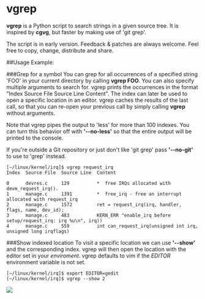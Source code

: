 # vgrep

**vgrep** is a Python script to search strings in a given source tree.  It is
inspired by **cgvg**, but faster by making use of 'git grep'.

The script is in early version.  Feedback & patches are always welcome.  Feel
free to copy, change, distribute and share.

##Usage Example:

###Grep for a symbol
You can grep for all occurrences of a specified string 'FOO' in your current
directory by calling **vgrep FOO**.  You can also specify multiple arguments
to search for.  vgrep prints the occurrences in the format "Index  Source File
Source Line  Content".  The index can later be used to open a specific location
in an editor.  vgrep caches the results of the last call, so that you can
re-open your previous call by simply calling **vgrep** without arguments.

Note that vgrep pipes the output to 'less' for more than 100 indexes.  You can
turn this behavior off with **'--no-less'** so that the entire output will be
printed to the console.

If you're outside a Git repository or just don't like 'git grep' pass
**'--no-git'** to use to 'grep' instead.

```
[~/linux/kernel/irq]$ vgrep request_irq
Index  Source File  Source Line  Content

0      devres.c     129          *  free IRQs allocated with devm_request_irq().
1      manage.c     1391         *  free_irq - free an interrupt allocated with request_irq
2      manage.c     1572         ret = request_irq(irq, handler, flags, name, dev_id);
3      manage.c     483          KERN_ERR "enable_irq before setup/request_irq: irq %u\n", irq))
4      manage.c     559          int can_request_irq(unsigned int irq, unsigned long irqflags)
```

###Show indexed location
To visit a specific location we can use **'--show'** and the corresponding
index.  vgrep will then open the location with the editor set in your
*enviroment*.  vgrep defaults to vim if the *EDITOR* environment variable is not
set.

```
[~/linux/kernel/irq]$ export EDITOR=gedit
[~/linux/kernel/irq]$ vgrep --show 2
```

![](https://github.com/vrothberg/vgrep/blob/master/screenshots/show_example.png)
